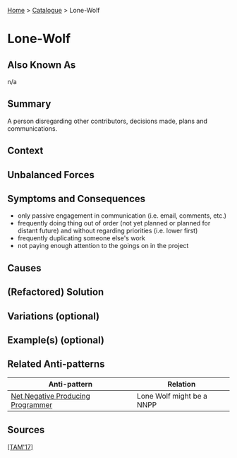 [Home](../README.md) > [Catalogue](../Antipatterns_catalogue.md) > Lone-Wolf

# Lone-Wolf

## Also Known As

n/a

## Summary

A person disregarding other contributors, decisions made, plans and communications.

## Context

## Unbalanced Forces

## Symptoms and Consequences

 - only passive engagement in communication (i.e. email, comments, etc.)
 - frequently doing thing out of order (not yet planned or planned for distant future) and without regarding priorities (i.e. lower first)
 - frequently duplicating someone else's work
 - not paying enough attention to the goings on in the project

## Causes

## (Refactored) Solution

## Variations (optional) 

## Example(s) (optional) 

## Related Anti-patterns

|Anti-pattern  | Relation |
|--|--|
| [Net Negative Producing Programmer](Net_Negative_Producing_Programmer.md) | Lone Wolf might be a NNPP |

## Sources
[[TAM'17]](../References.md)
